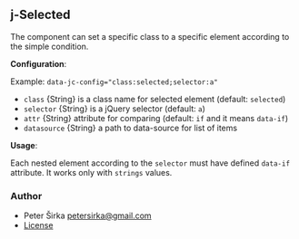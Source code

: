 ## j-Selected

The component can set a specific class to a specific element according to the simple condition.

__Configuration__:

Example: `data-jc-config="class:selected;selector:a"`

- `class` {String} is a class name for selected element (default: `selected`)
- `selector` {String} is a jQuery selector (default: `a`)
- `attr` {String} attribute for comparing (default: `if` and it means `data-if`)
- `datasource` {String} a path to data-source for list of items

__Usage__:

Each nested element according to the `selector` must have defined `data-if` attribute. It works only with `strings` values.

### Author

- Peter Širka <petersirka@gmail.com>
- [License](https://www.totaljs.com/licenses/)